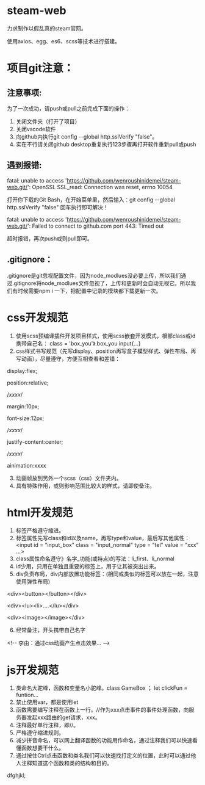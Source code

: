 # steam-web
力求制作以假乱真的steam官网。

使用axios、egg、es6、scss等技术进行搭建。

# 项目git注意：

## 注意事项:

为了一次成功，请push或pull之前完成下面的操作：

1. 关闭文件夹（打开了项目）
2. 关闭vscode软件
3. 向github内执行git config --global http.sslVerify "false"。
4. 实在不行请关闭github desktop重复执行123步骤再打开软件重新pull或push

## 遇到报错:

fatal: unable to access 'https://github.com/wenroushinidemei/steam-web.git/': OpenSSL SSL_read: Connection was reset, errno 10054

打开你下载的Git Bash，在开始菜单里，然后输入：git config --global http.sslVerify "false" 回车执行即可解决！

fatal: unable to access 'https://github.com/wenroushinidemei/steam-web.git/': Failed to connect to github.com port 443: Timed out

超时报错，再次push或则pull即可。

## .gitignore：
.gitignore是git忽视配置文件，因为node_modlues没必要上传，所以我们通过.gitignore将node_modlues文件忽视了，上传和更新时会自动无视它。所以我们有时候需要npm i 一下，把配置中记录的模块都下载更新一次。

# css开发规范

1. 使用scss预编译插件开发项目样式，使用scss嵌套开发模式，根部class或id携带自己名：
    class = 'box_you'》.box_you input{...}
3. css样式书写规范（先写display、position再写盒子模型样式、弹性布局、再写动画），尽量遵守，方便互相查看和差错：

  display:flex;

  position:relative;

  /*xxxx*/

  margin:10px;

  font-size:12px;

  /*xxxx*/

  justify-content:center;

  /*xxxx*/

  ainimation:xxxx

3. 动画帧放到另外一个scss（css）文件夹内。
4. 具有特殊作用，或则影响范围比较大的样式，请即使备注。

# html开发规范

1. 标签严格遵守缩进。
2. 标签属性先写class和id以及name，再写type和value，最后写其他属性：
<input id = "input_box" class = "input_normal" type = "tel" value = "xxx" ...>
3. class属性命名遵守》名字_功能(或特点)的写法：li_first、li_normal
4. id少用，只用在单独且重要的标签上，用于让其被突出出来。
5. div负责布局，div内部放置功能标签：(相同或类似的标签可以放在一起，注意使用弹性布局)

  \<div>\<button\>\</button\>\</div\>

  \<div\>\<lu\>\<li\>....</lu\>\</div\>

  \<div\>\<image\>\</image\>\</div\>

6. 经常备注，开头携带自己名字

  \<!-- 李由：通过css动画产生点击效果... --\>

# js开发规范

1. 类命名大驼峰，函数和变量名小驼峰。class GameBox ； let clickFun = funtion...
2. 禁止使用var，都是使用let
3. 函数需要编写注释在函数上一行。//作为xxx点击事件的事件处理函数，向服务器发起xxx路由的get请求，xxx。
4. 注释最好单行注释，即//。
5. 严格遵守缩进规则。
6. 减少拼音命名，可以网上翻译函数的功能用作命名，通过注释我们可以快速看懂函数想要干什么。
7. 通过按住Ctrl点击函数和类名我们可以快速找打定义的位置，此时可以通过他人注释知道这个函数和类的结构和目的。





dfghjkl;
